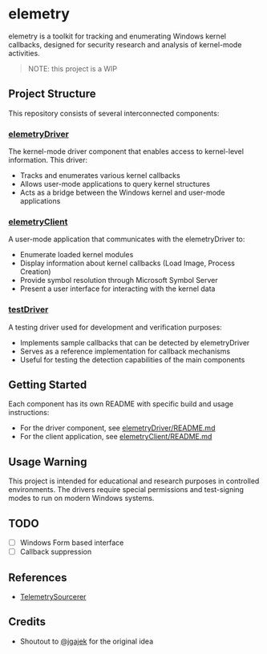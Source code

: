 # elemetry

elemetry is a toolkit for tracking and enumerating Windows kernel callbacks, designed for security research and analysis of kernel-mode activities.

> NOTE: this project is a WIP

## Project Structure

This repository consists of several interconnected components:

### [elemetryDriver](./elemetryDriver)

The kernel-mode driver component that enables access to kernel-level information. This driver:
- Tracks and enumerates various kernel callbacks
- Allows user-mode applications to query kernel structures
- Acts as a bridge between the Windows kernel and user-mode applications

### [elemetryClient](./elemetryClient)

A user-mode application that communicates with the elemetryDriver to:
- Enumerate loaded kernel modules
- Display information about kernel callbacks (Load Image, Process Creation)
- Provide symbol resolution through Microsoft Symbol Server
- Present a user interface for interacting with the kernel data

### [testDriver](./testDriver)

A testing driver used for development and verification purposes:
- Implements sample callbacks that can be detected by elemetryDriver
- Serves as a reference implementation for callback mechanisms
- Useful for testing the detection capabilities of the main components

## Getting Started

Each component has its own README with specific build and usage instructions:
- For the driver component, see [elemetryDriver/README.md](./elemetryDriver/README.md)
- For the client application, see [elemetryClient/README.md](./elemetryClient/README.md)

## Usage Warning

This project is intended for educational and research purposes in controlled environments. The drivers require special permissions and test-signing modes to run on modern Windows systems.

## TODO

- [ ] Windows Form based interface
- [ ] Callback suppression

## References

- [TelemetrySourcerer](https://github.com/jthuraisamy/TelemetrySourcerer)

## Credits

- Shoutout to [@jgajek](https://github.com/jgajek) for the original idea